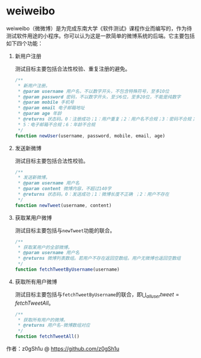 # weiweibo

weiweibo（微微博）是为完成东南大学《软件测试》课程作业而编写的，作为待测试软件用途的小程序。你可以认为这是一款简单的微博系统的后端。它主要包括如下四个功能：

1. 新用户注册

   测试目标主要包括合法性校验、重复注册的避免。

   ```js
   /**
    * 新用户注册。
    * @param username 用户名，不以数字开头，不包含特殊符号，至多10位
    * @param password 密码，不以数字开头，至少6位，至多20位，不能是纯数字
    * @param mobile 手机号
    * @param email 电子邮箱地址
    * @param age 年龄
    * @returns 状态码。0：注册成功；1：用户重复；2：用户名不合规；3：密码不合规；4：手机号不合规；
    * 5：电子邮箱不合规；6：年龄不合规
    */
   function newUser(username, password, mobile, email, age)
   ```

2. 发送新微博

   测试目标主要包括合法性校验。

   ```js
   /**
    * 发送新微博。
    * @param username 用户名
    * @param content 微博内容，不超过140字
    * @returns 状态码。0：发送成功；1：微博长度不正确 ；2：用户不存在
    */
   function newTweet(username, content)
   ```

3. 获取某用户微博

   测试目标主要包括与`newTweet`功能的联合。

   ```js
   /**
    * 获取某用户的全部微博。
    * @param username 用户名
    * @returns 微博列表数组。若用户不存在返回空数组。用户无微博也返回空数组
    */
   function fetchTweetByUsername(username)
   ```

4. 获取所有用户微博

   测试目标主要包括与`fetchTweetByUsername`的联合，即$\bigcup_{alluser}tweet=fetchTweetAll$。

   ```js
   /**
    * 获取所有用户的微博。
    * @returns 用户名-微博数组对应
    */
   function fetchTweetAll()
   ```

作者：z0gSh1u @ https://github.com/z0gSh1u